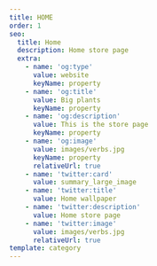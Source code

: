 ```yaml
---
title: HOME
order: 1
seo:
  title: Home
  description: Home store page
  extra:
    - name: 'og:type'
      value: website
      keyName: property
    - name: 'og:title'
      value: Big plants
      keyName: property
    - name: 'og:description'
      value: This is the store page
      keyName: property
    - name: 'og:image'
      value: images/verbs.jpg
      keyName: property
      relativeUrl: true
    - name: 'twitter:card'
      value: summary_large_image
    - name: 'twitter:title'
      value: Home wallpaper
    - name: 'twitter:description'
      value: Home store page
    - name: 'twitter:image'
      value: images/verbs.jpg
      relativeUrl: true
template: category
---
```

